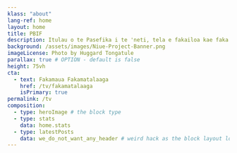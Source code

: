 ```yaml
---
klass: "about"
lang-ref: home
layout: home
title: PBIF
description: Itulau o te Pasefika i te 'neti, tela e fakailoa kae faka'pula i ei a fakamatalaaga mo fuainumela kesekese e uiga mo mea-ola, kola e maua foki ite GBIF.
background: /assets/images/Niue-Project-Banner.png
imageLicense: Photo by Huggard Tongatule
parallax: true # OPTION - default is false
height: 75vh
cta:
  - text: Fakamaua Fakamatalaaga
    href: /tv/fakamatalaaga
    isPrimary: true
permalink: /tv
composition:
  - type: heroImage # the block type
  - type: stats
    data: home.stats
  - type: latestPosts
    data: we_do_not_want_any_header # weird hack as the block layout looks for a data element and falls back to the page if none is present
---
```


